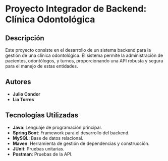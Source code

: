 # Proyecto Integrador de Backend: Clínica Odontológica

## Descripción
Este proyecto consiste en el desarrollo de un sistema backend para la gestión de una clínica odontológica. El sistema permite la administración de pacientes, odontólogos, y turnos, proporcionando una API robusta y segura para el manejo de estas entidades.

## Autores
- **Julio Condor**
- **Lia Torres**

## Tecnologías Utilizadas
- **Java**: Lenguaje de programación principal.
- **Spring Boot**: Framework para el desarrollo del backend.
- **MySQL**: Base de datos relacional.
- **Maven**: Herramienta de gestión de dependencias y construcción.
- **JUnit**: Pruebas unitarias.
- **Postman**: Pruebas de la API.